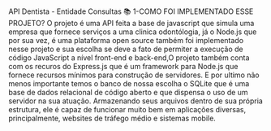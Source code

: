 API Dentista - Entidade Consultas 📚
1-COMO FOI IMPLEMENTADO ESSE PROJETO?
O projeto é uma API feita a base de javascript que simula uma empresa que fornece serviços a uma clinica odontólogia, já o Node.js que por sua vez, é uma plataforma open source também foi implementado nesse projeto e sua escolha se deve a fato de permiter a execução de código JavaScript a nível front-end e back-end,O projeto também conta com os recuros do Express.js que é um framework para Node.js que fornece recursos mínimos para construção de servidores. E por ultimo não menos importante temos o banco de nossa escolha o SQLite que  é uma base de dados relacional de código aberto e que dispensa o uso de um servidor na sua atuação. Armazenando seus arquivos dentro de sua própria estrutura, ele é capaz de funcionar muito bem em aplicações diversas, principalmente, websites de tráfego médio e sistemas mobile.
